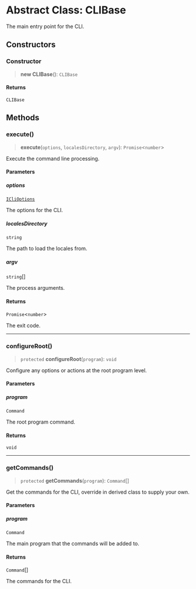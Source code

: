 # Abstract Class: CLIBase

The main entry point for the CLI.

## Constructors

### Constructor

> **new CLIBase**(): `CLIBase`

#### Returns

`CLIBase`

## Methods

### execute()

> **execute**(`options`, `localesDirectory`, `argv`): `Promise`\<`number`\>

Execute the command line processing.

#### Parameters

##### options

[`ICliOptions`](../interfaces/ICliOptions.md)

The options for the CLI.

##### localesDirectory

`string`

The path to load the locales from.

##### argv

`string`[]

The process arguments.

#### Returns

`Promise`\<`number`\>

The exit code.

***

### configureRoot()

> `protected` **configureRoot**(`program`): `void`

Configure any options or actions at the root program level.

#### Parameters

##### program

`Command`

The root program command.

#### Returns

`void`

***

### getCommands()

> `protected` **getCommands**(`program`): `Command`[]

Get the commands for the CLI, override in derived class to supply your own.

#### Parameters

##### program

`Command`

The main program that the commands will be added to.

#### Returns

`Command`[]

The commands for the CLI.
